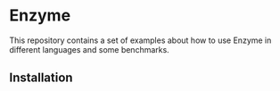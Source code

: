 # Enzyme
This repository contains a set of examples about how to use Enzyme in different languages and some benchmarks.

## Installation
